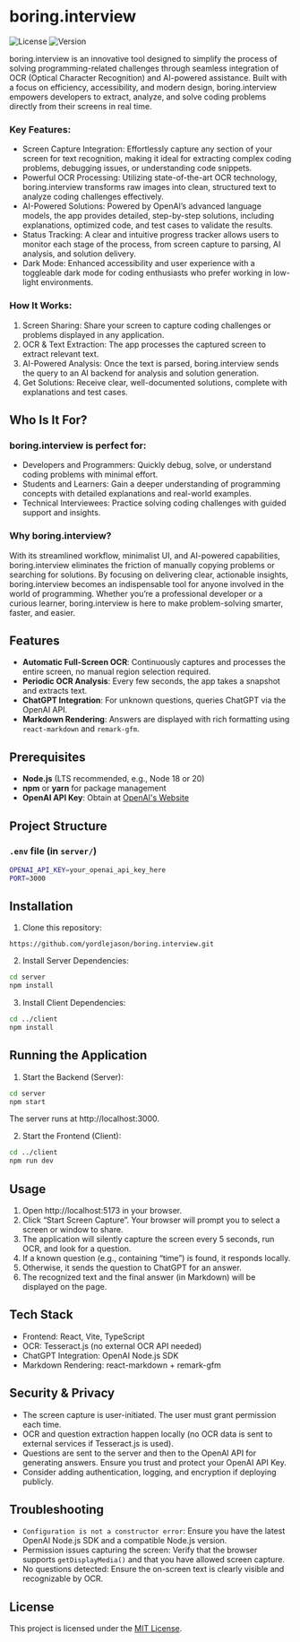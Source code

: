 # boring.interview

![License](https://img.shields.io/github/license/yordlejason/boring.interview)
![Version](https://img.shields.io/github/v/release/yordlejason/boring.interview)

boring.interview is an innovative tool designed to simplify the process of solving programming-related challenges through seamless integration of OCR (Optical Character Recognition) and AI-powered assistance. Built with a focus on efficiency, accessibility, and modern design, boring.interview empowers developers to extract, analyze, and solve coding problems directly from their screens in real time.

### Key Features:
- Screen Capture Integration: Effortlessly capture any section of your screen for text recognition, making it ideal for extracting complex coding problems, debugging issues, or understanding code snippets.
- Powerful OCR Processing: Utilizing state-of-the-art OCR technology, boring.interview transforms raw images into clean, structured text to analyze coding challenges effectively.
- AI-Powered Solutions: Powered by OpenAI’s advanced language models, the app provides detailed, step-by-step solutions, including explanations, optimized code, and test cases to validate the results.
- Status Tracking: A clear and intuitive progress tracker allows users to monitor each stage of the process, from screen capture to parsing, AI analysis, and solution delivery.
- Dark Mode: Enhanced accessibility and user experience with a toggleable dark mode for coding enthusiasts who prefer working in low-light environments.

### How It Works:
1.	Screen Sharing: Share your screen to capture coding challenges or problems displayed in any application.
2.	OCR & Text Extraction: The app processes the captured screen to extract relevant text.
3.	AI-Powered Analysis: Once the text is parsed, boring.interview sends the query to an AI backend for analysis and solution generation.
4.	Get Solutions: Receive clear, well-documented solutions, complete with explanations and test cases.

## Who Is It For?

### boring.interview is perfect for:
- Developers and Programmers: Quickly debug, solve, or understand coding problems with minimal effort.
- Students and Learners: Gain a deeper understanding of programming concepts with detailed explanations and real-world examples.
- Technical Interviewees: Practice solving coding challenges with guided support and insights.

### Why boring.interview?

With its streamlined workflow, minimalist UI, and AI-powered capabilities, boring.interview eliminates the friction of manually copying problems or searching for solutions. By focusing on delivering clear, actionable insights, boring.interview becomes an indispensable tool for anyone involved in the world of programming. Whether you’re a professional developer or a curious learner, boring.interview is here to make problem-solving smarter, faster, and easier.

## Features

- **Automatic Full-Screen OCR**: Continuously captures and processes the entire screen, no manual region selection required.
- **Periodic OCR Analysis**: Every few seconds, the app takes a snapshot and extracts text.
- **ChatGPT Integration**: For unknown questions, queries ChatGPT via the OpenAI API.
- **Markdown Rendering**: Answers are displayed with rich formatting using `react-markdown` and `remark-gfm`.

## Prerequisites

- **Node.js** (LTS recommended, e.g., Node 18 or 20)
- **npm** or **yarn** for package management
- **OpenAI API Key**: Obtain at [OpenAI's Website](https://platform.openai.com/)

## Project Structure

### `.env` file (in `server/`)
```bash
OPENAI_API_KEY=your_openai_api_key_here
PORT=3000
```

## Installation

1.	Clone this repository:

```https://github.com/yordlejason/boring.interview.git```

2.	Install Server Dependencies:
```bash
cd server
npm install
```

3.	Install Client Dependencies:
```bash
cd ../client
npm install
```

## Running the Application
1.	Start the Backend (Server):
```bash
cd server
npm start
```
The server runs at http://localhost:3000.

2.	Start the Frontend (Client):
```bash
cd ../client
npm run dev
```

## Usage
1.	Open http://localhost:5173 in your browser.
2.	Click “Start Screen Capture”. Your browser will prompt you to select a screen or window to share.
3.	The application will silently capture the screen every 5 seconds, run OCR, and look for a question.
4.	If a known question (e.g., containing “time”) is found, it responds locally.
5.	Otherwise, it sends the question to ChatGPT for an answer.
6.	The recognized text and the final answer (in Markdown) will be displayed on the page.

## Tech Stack
-	Frontend: React, Vite, TypeScript
-	OCR: Tesseract.js (no external OCR API needed)
-	ChatGPT Integration: OpenAI Node.js SDK
-	Markdown Rendering: react-markdown + remark-gfm

## Security & Privacy
- The screen capture is user-initiated. The user must grant permission each time.
- OCR and question extraction happen locally (no OCR data is sent to external services if Tesseract.js is used).
- Questions are sent to the server and then to the OpenAI API for generating answers. Ensure you trust and protect your OpenAI API Key.
- Consider adding authentication, logging, and encryption if deploying publicly.

## Troubleshooting
- `Configuration is not a constructor error`: Ensure you have the latest OpenAI Node.js SDK and a compatible Node.js version.
- Permission issues capturing the screen: Verify that the browser supports `getDisplayMedia()` and that you have allowed screen capture.
- No questions detected: Ensure the on-screen text is clearly visible and recognizable by OCR.

## License

This project is licensed under the [MIT License](LICENSE).
